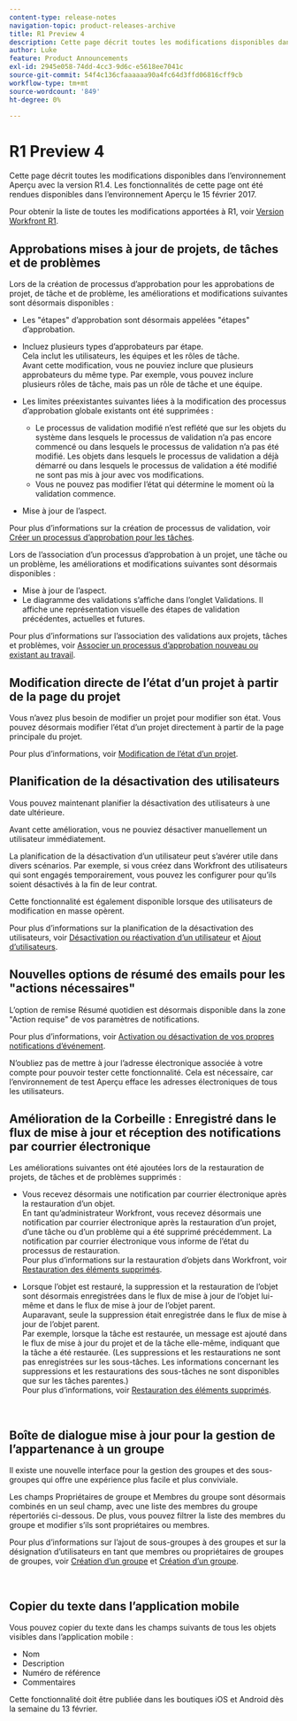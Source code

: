 ```yaml
---
content-type: release-notes
navigation-topic: product-releases-archive
title: R1 Preview 4
description: Cette page décrit toutes les modifications disponibles dans l’environnement Aperçu avec la version R1.4. Les fonctionnalités de cette page ont été rendues disponibles dans l’environnement Aperçu le 15 février 2017.
author: Luke
feature: Product Announcements
exl-id: 2945e058-74dd-4cc3-9d6c-e5618ee7041c
source-git-commit: 54f4c136cfaaaaaa90a4fc64d3ffd06816cff9cb
workflow-type: tm+mt
source-wordcount: '849'
ht-degree: 0%

---
```


# R1 Preview 4

Cette page décrit toutes les modifications disponibles dans l’environnement Aperçu avec la version R1.4. Les fonctionnalités de cette page ont été rendues disponibles dans l’environnement Aperçu le 15 février 2017.

Pour obtenir la liste de toutes les modifications apportées à R1, voir [Version Workfront R1](../../../../product-announcements/product-releases/quarterly-release-archive/r1-release-activity/workfront-r1-release.md).

## Approbations mises à jour de projets, de tâches et de problèmes

Lors de la création de processus d’approbation pour les approbations de projet, de tâche et de problème, les améliorations et modifications suivantes sont désormais disponibles : 

* Les &quot;étapes&quot; d’approbation sont désormais appelées &quot;étapes&quot; d’approbation.
* Incluez plusieurs types d’approbateurs par étape.\
   Cela inclut les utilisateurs, les équipes et les rôles de tâche.\
   Avant cette modification, vous ne pouviez inclure que plusieurs approbateurs du même type. Par exemple, vous pouvez inclure plusieurs rôles de tâche, mais pas un rôle de tâche et une équipe.

* Les limites préexistantes suivantes liées à la modification des processus d’approbation globale existants ont été supprimées :

   * Le processus de validation modifié n’est reflété que sur les objets du système dans lesquels le processus de validation n’a pas encore commencé ou dans lesquels le processus de validation n’a pas été modifié. Les objets dans lesquels le processus de validation a déjà démarré ou dans lesquels le processus de validation a été modifié ne sont pas mis à jour avec vos modifications.
   * Vous ne pouvez pas modifier l’état qui détermine le moment où la validation commence.

* Mise à jour de l’aspect.

Pour plus d’informations sur la création de processus de validation, voir [Créer un processus d’approbation pour les tâches](../../../../administration-and-setup/customize-workfront/configure-approval-milestone-processes/create-approval-processes.md).

Lors de l’association d’un processus d’approbation à un projet, une tâche ou un problème, les améliorations et modifications suivantes sont désormais disponibles :

* Mise à jour de l’aspect.
* Le diagramme des validations s’affiche dans l’onglet Validations. Il affiche une représentation visuelle des étapes de validation précédentes, actuelles et futures.

Pour plus d’informations sur l’association des validations aux projets, tâches et problèmes, voir [Associer un processus d’approbation nouveau ou existant au travail](../../../../review-and-approve-work/manage-approvals/associate-approval-with-work.md).

## Modification directe de l’état d’un projet à partir de la page du projet

Vous n’avez plus besoin de modifier un projet pour modifier son état. Vous pouvez désormais modifier l’état d’un projet directement à partir de la page principale du projet.

Pour plus d’informations, voir [Modification de l’état d’un projet](../../../../manage-work/projects/manage-projects/change-project-status.md).

## Planification de la désactivation des utilisateurs

Vous pouvez maintenant planifier la désactivation des utilisateurs à une date ultérieure.

Avant cette amélioration, vous ne pouviez désactiver manuellement un utilisateur immédiatement.

La planification de la désactivation d’un utilisateur peut s’avérer utile dans divers scénarios. Par exemple, si vous créez dans Workfront des utilisateurs qui sont engagés temporairement, vous pouvez les configurer pour qu’ils soient désactivés à la fin de leur contrat.

Cette fonctionnalité est également disponible lorsque des utilisateurs de modification en masse opèrent. 

Pour plus d’informations sur la planification de la désactivation des utilisateurs, voir [Désactivation ou réactivation d’un utilisateur](../../../../administration-and-setup/add-users/create-and-manage-users/deactivate-a-user.md) et [Ajout d’utilisateurs](../../../../administration-and-setup/add-users/create-and-manage-users/add-users.md).

## Nouvelles options de résumé des emails pour les &quot;actions nécessaires&quot;

L’option de remise Résumé quotidien est désormais disponible dans la zone &quot;Action requise&quot; de vos paramètres de notifications.

Pour plus d’informations, voir [Activation ou désactivation de vos propres notifications d’événement](../../../../workfront-basics/using-notifications/activate-or-deactivate-your-own-event-notifications.md).

N’oubliez pas de mettre à jour l’adresse électronique associée à votre compte pour pouvoir tester cette fonctionnalité. Cela est nécessaire, car l’environnement de test Aperçu efface les adresses électroniques de tous les utilisateurs.

## Amélioration de la Corbeille : Enregistré dans le flux de mise à jour et réception des notifications par courrier électronique

Les améliorations suivantes ont été ajoutées lors de la restauration de projets, de tâches et de problèmes supprimés :

* Vous recevez désormais une notification par courrier électronique après la restauration d’un objet.\
   En tant qu’administrateur Workfront, vous recevez désormais une notification par courrier électronique après la restauration d’un projet, d’une tâche ou d’un problème qui a été supprimé précédemment. La notification par courrier électronique vous informe de l’état du processus de restauration.\
   Pour plus d’informations sur la restauration d’objets dans Workfront, voir [Restauration des éléments supprimés](../../../../administration-and-setup/manage-workfront/manage-deleted-items/restore-deleted-items.md).

* Lorsque l’objet est restauré, la suppression et la restauration de l’objet sont désormais enregistrées dans le flux de mise à jour de l’objet lui-même et dans le flux de mise à jour de l’objet parent.\
   Auparavant, seule la suppression était enregistrée dans le flux de mise à jour de l’objet parent.\
   Par exemple, lorsque la tâche est restaurée, un message est ajouté dans le flux de mise à jour du projet et de la tâche elle-même, indiquant que la tâche a été restaurée. (Les suppressions et les restaurations ne sont pas enregistrées sur les sous-tâches. Les informations concernant les suppressions et les restaurations des sous-tâches ne sont disponibles que sur les tâches parentes.)\
   Pour plus d’informations, voir [Restauration des éléments supprimés](../../../../administration-and-setup/manage-workfront/manage-deleted-items/restore-deleted-items.md).

 

## Boîte de dialogue mise à jour pour la gestion de l’appartenance à un groupe

Il existe une nouvelle interface pour la gestion des groupes et des sous-groupes qui offre une expérience plus facile et plus conviviale.

Les champs Propriétaires de groupe et Membres du groupe sont désormais combinés en un seul champ, avec une liste des membres du groupe répertoriés ci-dessous. De plus, vous pouvez filtrer la liste des membres du groupe et modifier s’ils sont propriétaires ou membres. 

Pour plus d’informations sur l’ajout de sous-groupes à des groupes et sur la désignation d’utilisateurs en tant que membres ou propriétaires de groupes de groupes, voir [Création d’un groupe](../../../../administration-and-setup/manage-groups/create-and-manage-groups/create-a-group.md) et [Création d’un groupe](../../../../administration-and-setup/manage-groups/create-and-manage-groups/create-a-group.md). 

 

## Copier du texte dans l’application mobile

Vous pouvez copier du texte dans les champs suivants de tous les objets visibles dans l’application mobile :

* Nom
* Description
* Numéro de référence
* Commentaires

Cette fonctionnalité doit être publiée dans les boutiques iOS et Android dès la semaine du 13 février.
